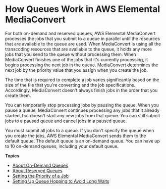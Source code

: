 # How Queues Work in AWS Elemental MediaConvert<a name="how-queues-work"></a>

For both on\-demand and reserved queues, AWS Elemental MediaConvert processes the jobs that you submit to a queue in parallel until the resources that are available to the queue are used\. When MediaConvert is using all the transcoding resources that are available to the queue, it holds any more jobs that you send to the queue without processing them\. When MediaConvert finishes one of the jobs that it's currently processing, it begins processing the next job in the queue\. MediaConvert determines the next job by the priority value that you assign when you create the job\.

The time that is required to complete a job varies significantly based on the size of the file that you're converting and the job specifications\. Accordingly, MediaConvert doesn't always finish jobs in the order that you create them\.

You can temporarily stop processing jobs by pausing the queue\. When you pause a queue, MediaConvert continues processing any jobs that it already started, but doesn't start any new jobs from that queue\. You can still submit jobs to a paused queue and cancel jobs in a paused queue\.

You must submit all jobs to a queue\. If you don't specify the queue when you create the jobs, AWS Elemental MediaConvert sends them to the default queue\. The default queue is an on\-demand queue\. You can have up to 10 on\-demand queues, including your default queue\.

**Topics**
+ [About On\-Demand Queues](about-on-demand-queues.md)
+ [About Reserved Queues](about-reserved-queues.md)
+ [Setting the Priority of a Job](setting-the-priority-of-a-job.md)
+ [Setting Up Queue Hopping to Avoid Long Waits](setting-up-queue-hopping-to-avoid-long-waits.md)